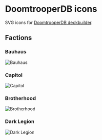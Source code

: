 # DoomtrooperDB icons
SVG icons for [DoomtrooperDB deckbuilder](https://github.com/fiskhandlarn/doomtrooperdb).

## Factions

### Bauhaus
![Bauhaus](https://cdn.rawgit.com/fiskhandlarn/doomtrooperdb-icons/master/factions/bauhaus.svg)

### Capitol
![Capitol](https://cdn.rawgit.com/fiskhandlarn/doomtrooperdb-icons/master/factions/capitol.svg)

### Brotherhood
![Brotherhood](https://cdn.rawgit.com/fiskhandlarn/doomtrooperdb-icons/master/factions/brotherhood.svg)

### Dark Legion
![Dark Legion](https://cdn.rawgit.com/fiskhandlarn/doomtrooperdb-icons/master/factions/dark_legion.svg)

